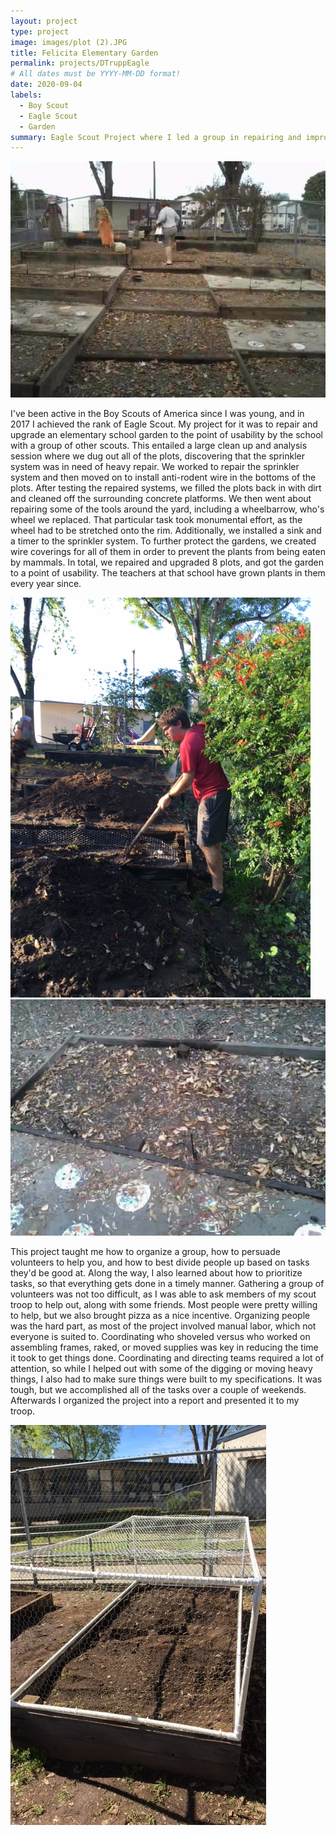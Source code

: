 ```yaml
---
layout: project
type: project
image: images/plot (2).JPG
title: Felicita Elementary Garden
permalink: projects/DTruppEagle
# All dates must be YYYY-MM-DD format!
date: 2020-09-04
labels:
  - Boy Scout
  - Eagle Scout
  - Garden
summary: Eagle Scout Project where I led a group in repairing and improving a school garden.
---
```


<img class="ui small left floated rounded image" src="../images/IMG_1395.JPG">


I've been active in the Boy Scouts of America since I was young, and in 2017 I achieved the rank of Eagle Scout. My project for it was to repair and upgrade an elementary school garden to the point of usability by the school with a group of other scouts. This entailed a large clean up and analysis session where we dug out all of the plots, discovering that the sprinkler system was in need of heavy repair. We worked to repair the sprinkler system and then moved on to install anti-rodent wire in the bottoms of the plots. After testing the repaired systems, we filled the plots back in with dirt and cleaned off the surrounding concrete platforms. We then went about repairing some of the tools around the yard, including a wheelbarrow, who's wheel we replaced. That particular task took monumental effort, as the wheel had to be stretched onto the rim. Additionally, we installed a sink and a timer to the sprinkler system. To further protect the gardens, we created wire coverings for all of them in order to prevent the plants from being eaten by mammals. In total, we repaired and upgraded 8 plots, and got the garden to a point of usability. The teachers at that school have grown plants in them every year since.

<img class="ui small left floated rounded image" src="../images/IMG_1525.JPG">
<img class="ui small right floated rounded image" src="../images/IMG_1404.JPG">

This project taught me how to organize a group, how to persuade volunteers to help you, and how to best divide people up based on tasks they'd be good at. Along the way, I also learned about how to prioritize tasks, so that everything gets done in a timely manner. Gathering a group of volunteers was not too difficult, as I was able to ask members of my scout troop to help out, along with some friends. Most people were pretty willing to help, but we also brought pizza as a nice incentive. Organizing people was the hard part, as most of the project involved manual labor, which not everyone is suited to. Coordinating who shoveled versus who worked on assembling frames, raked, or moved supplies was key in reducing the time it took to get things done. Coordinating and directing teams required a lot of attention, so while I helped out with some of the digging or moving heavy things, I also had to make sure things were built to my specifications. It was tough, but we accomplished all of the tasks over a couple of weekends. Afterwards I organized the project into a report and presented it to my troop.


<img class="ui small right floated rounded image" src="../images/plot.JPG">
